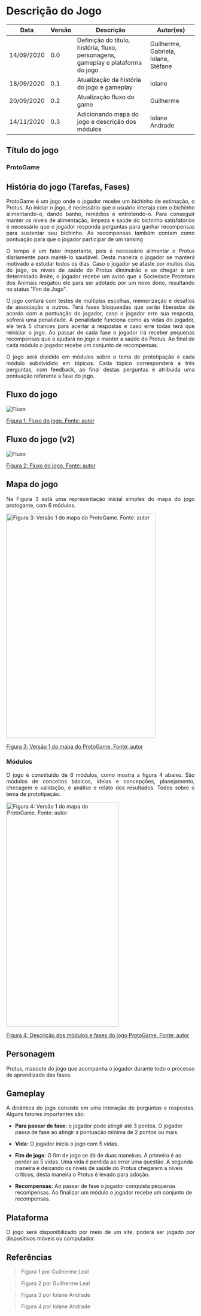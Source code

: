 # Descrição do Jogo

Data | Versão | Descrição | Autor(es)
----- | ------ | -------- | --------
14/09/2020 | 0.0 | Definição do título, história, fluxo, personagens, gameplay e plataforma do jogo  | Guilherme, Gabriela, Iolane, Stéfane
18/09/2020 | 0.1 | Atualização da história do jogo e gameplay | Iolane
20/09/2020 | 0.2 | Atualização fluxo do game| Guilherme
14/11/2020 | 0.3 | Adicionando mapa do jogo e descrição dos módulos| Iolane Andrade



## Título do jogo

### ProtoGame

## História do jogo (Tarefas, Fases)

<p align="justify">ProtoGame é um jogo onde o jogador recebe um bichinho de estimação, o Protus. Ao iniciar o jogo, é necessário que o usuário interaja com o bichinho alimentando-o, dando banho, remédios e entretendo-o. Para conseguir manter os níveis de alimentação, limpeza e saúde do bichinho satisfatórios é necessário que o jogador responda perguntas para ganhar recompensas para sustentar seu bichinho. As recompensas também contam como pontuação para que o jogador participar de um ranking</p>

<p align="justify">O tempo é um fator importante, pois é necessário alimentar o Protus diariamente para mantê-lo saudável. Desta maneira o jogador se manterá motivado a estudar todos os dias. Caso o jogador se afaste por muitos dias do jogo, os niveis de saúde do Protus diminuirão e se chegar à um determinado limite, o jogador recebe um aviso que a Sociedade Protetora dos Animais resgatou ele para ser adotado por um novo dono, resultando no status "Fim de Jogo".</p>

<p align="justify">O jogo contará com testes de múltiplas escolhas, memorização e desafios de associação e outros. Terá fases bloqueadas que serão liberadas de acordo com a pontuação do jogador, caso o jogador erre sua resposta, sofrerá uma penalidade. A penalidade funciona como as vidas do jogador, ele terá 5 chances para acertar a respostas e caso erre todas terá que reiniciar o jogo. Ao passar de cada fase o jogador irá receber pequenas recompensas que o ajudará no jogo e manter a saúde do Protus. Ao final de cada módulo o jogador recebe um conjunto de recompensas.</p>

<p align="justify"> O jogo será dividido em módulos sobre o tema de prototipação e cada módulo subdividido em tópicos. Cada tópico corresponderá a três perguntas, com feedback, ao final destas perguntas é atribuida uma pontuação referente a fase do jogo.</p>

## Fluxo do jogo

![Fluxo](./img/fluxo-jogo.jpeg)

[Figura 1: Fluxo do jogo. Fonte: autor](./img/fluxo-jogo.jpeg)

## Fluxo do jogo (v2)
![Fluxo](./img/fluxo_protogame.jpg)

[Figura 2: Fluxo do jogo. Fonte: autor](./img/fluxo_protogame.jpg)

## Mapa do jogo

<p align="justify">Na Figura 3 está uma representação inicial simples do mapa do jogo protogame, com 6 módulos. </p>

<img src="./img/MAPA-PROTOGAME-mapa.jpg" alt="Figura 3: Versão 1 do mapa do ProtoGame. Fonte: autor" width=400 height=600>


[Figura 3: Versão 1 do mapa do ProtoGame. Fonte: autor](./img/MAPA-PROTOGAME-mapa.jpg)

### Módulos

<p align="justify"> O jogo é constituído de 6 módulos, como mostra a figura 4 abaixo. São módulos de conceitos básicos, ideias e concepções, planejamento, checagem e validação, e análise e relato dos resultados. Todos sobre o tema de prototipação.  </p>
 
<img src="./img/MAPA-PROTOGAME-modulos-fases.jpg" alt="Figura 4: Versão 1 do mapa do ProtoGame. Fonte: autor" width=300 height=600>

[Figura 4: Descrição dos módulos e fases do jogo ProtoGame. Fonte: autor](./img/MAPA-PROTOGAME-modulos-fases.jpg)

## Personagem

Protus, mascote do jogo que acompanha o jogador durante todo o processo de aprendizado das fases.

## Gameplay

<p align="justify">A dinâmica do jogo consiste em uma interação de perguntas e respostas. Alguns fatores importantes são:</p>
  
  - **Para passar de fase:** o jogador pode atingir até 3 pontos. O jogador passa de fase ao atingir a pontuação mínima de 2 pontos ou mais.
  
  - **Vida:** O jogador inicia o jogo com 5 vidas.
  
  - **Fim de jogo**: O fim de jogo se dá de duas maneiras. A primeira é ao perder as 5 vidas. Uma vida é perdida ao errar uma questão. A segunda maneira é deixando os níveis de saúde do Protus chegarem a níveis críticos, desta maneira o Protus é levado para adoção.
  
  - **Recompensas:** Ao passar de fase o jogador conquista pequenas recompensas. Ao finalizar um módulo o jogador recebe um conjunto de recompensas.


## Plataforma

<p align="justify">O jogo será disponibilizado por meio de um site, poderá ser jogado por dispositivos móveis ou computador.</p>





## Referências


> Figura 1 por Guilherme Leal

> Figura 2 por Guilherme Leal

> Figura 3 por Iolane Andrade

> Figura 4 por Iolane Andrade

